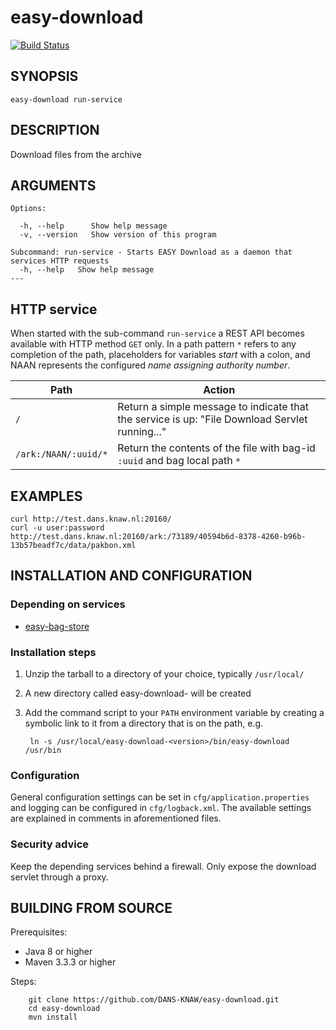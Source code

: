 easy-download
===========
[![Build Status](https://travis-ci.org/DANS-KNAW/easy-download.png?branch=master)](https://travis-ci.org/DANS-KNAW/easy-download)


SYNOPSIS
--------

    easy-download run-service


DESCRIPTION
-----------

Download files from the archive


ARGUMENTS
---------

    Options:

      -h, --help      Show help message
      -v, --version   Show version of this program
    
    Subcommand: run-service - Starts EASY Download as a daemon that services HTTP requests
      -h, --help   Show help message
    ---

HTTP service
------------

When started with the sub-command `run-service` a REST API becomes available with HTTP method `GET` only.
In a path pattern `*` refers to any completion of the path, placeholders for variables _start_ with a colon,
and NAAN represents the configured _name assigning authority number_.

Path                 | Action
---------------------|------------------------------------
`/`                  | Return a simple message to indicate that the service is up: "File Download Servlet running..."
`/ark:/NAAN/:uuid/*` | Return the contents of the file with bag-id `:uuid` and bag local path `*`


EXAMPLES
--------

    curl http://test.dans.knaw.nl:20160/
    curl -u user:password http://test.dans.knaw.nl:20160/ark:/73189/40594b6d-8378-4260-b96b-13b57beadf7c/data/pakbon.xml


INSTALLATION AND CONFIGURATION
------------------------------


### Depending on services

* [easy-bag-store](https://github.com/DANS-KNAW/easy-bag-store/)


### Installation steps

1. Unzip the tarball to a directory of your choice, typically `/usr/local/`
2. A new directory called easy-download-<version> will be created
3. Add the command script to your `PATH` environment variable by creating a symbolic link to it from a directory that is
   on the path, e.g. 
   
        ln -s /usr/local/easy-download-<version>/bin/easy-download /usr/bin


### Configuration

General configuration settings can be set in `cfg/application.properties` and logging can be configured
in `cfg/logback.xml`. The available settings are explained in comments in aforementioned files.

### Security advice

Keep the depending services behind a firewall.
Only expose the download servlet through a proxy. 


BUILDING FROM SOURCE
--------------------

Prerequisites:

* Java 8 or higher
* Maven 3.3.3 or higher

Steps:

        git clone https://github.com/DANS-KNAW/easy-download.git
        cd easy-download
        mvn install
